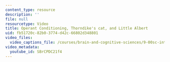 ```yaml
---
content_type: resource
description: ''
file: null
resourcetype: Video
title: Operant Conditioning, Thorndike's cat, and Little Albert
uid: fb51720c-82b0-3774-d42c-66802d348801
video_files:
  video_captions_file: /courses/brain-and-cognitive-sciences/9-00sc-introduction-to-psychology-fall-2011/learning/operant-conditioning-thorndikes-cat-and-little-albert/SBrCPDC21f4.vtt
video_metadata:
  youtube_id: SBrCPDC21f4
---
```

